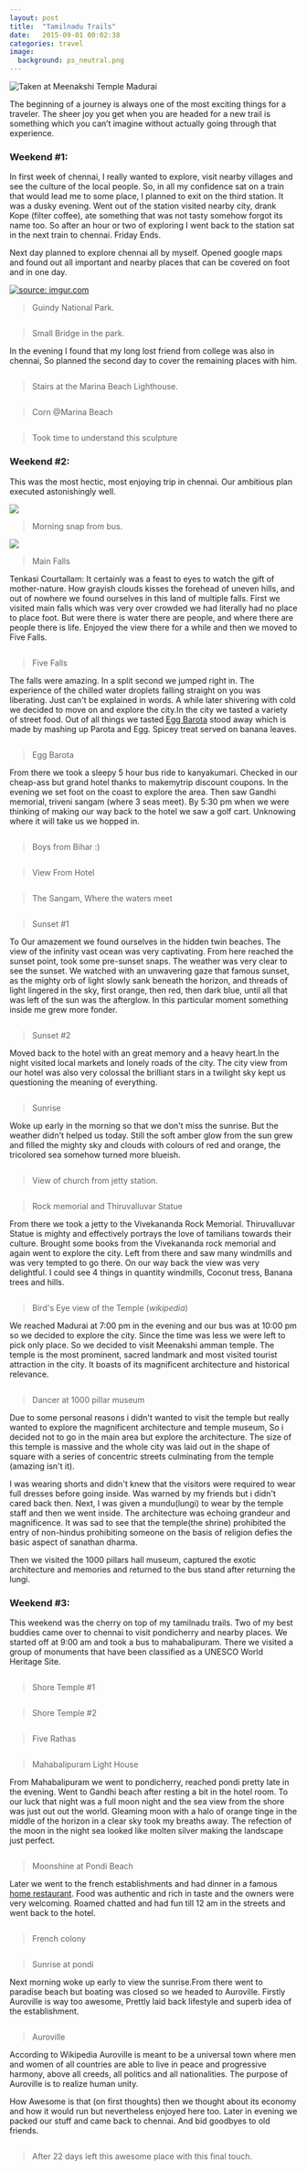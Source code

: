```yaml
---
layout: post
title:  "Tamilnadu Trails"
date:   2015-09-01 00:02:38
categories: travel
image:
  background: ps_neutral.png
---
```

<img src="https://lh3.googleusercontent.com/1nzI-Z24n22XM0oArff-GUYAekd3uaVjaVKFeQnA7NM=w1208-h635-no" alt="Taken at Meenakshi Temple Madurai">

The beginning of a journey is always one of the most exciting things for a traveler. The sheer joy you get when you are headed for a new trail is something which you can’t imagine without actually going through that experience.

### Weekend #1:

In first week of chennai, I really wanted to explore, visit nearby villages and see the culture of the local people. So, in all my confidence sat on a train that would lead me to some place, I planned to exit on the third station. It was a dusky evening. Went out of the station visited nearby city, drank Kope (filter coffee), ate something that was not tasty somehow forgot its name too. So after an hour or two of exploring I went back to the station sat in the next train to chennai. Friday Ends.

Next day planned to explore chennai all by myself. Opened google maps and found out all important and nearby places that can be covered on foot and in one day.    

<a href="http://imgur.com/LnikyG1"><img src="http://i.imgur.com/fE5snoh.jpg" title="source: imgur.com" /></a>


>Guindy National Park.

<img src="http://i.imgur.com/SK1HfAC.jpg" alt="">

>Small Bridge in the park.

In the evening I found that my long lost friend from college was also in chennai, So planned the second day to cover the remaining places with him. 

<img src="http://i.imgur.com/NX4Elf6.jpg" alt="">

>Stairs at the Marina Beach Lighthouse.

<img src="http://i.imgur.com/nGdLKXA.jpg" alt="">

> Corn @Marina Beach

<img src="http://i.imgur.com/gBZaolG.jpg" alt="">

> Took time to understand this sculpture

### Weekend #2:

This was the most hectic, most enjoying trip in chennai. Our ambitious plan executed astonishingly well.


<img src="http://i.imgur.com/rwlrkc7.jpg">

>Morning snap from bus.

<img src="http://i.imgur.com/eJNchLV.jpg">

>Main Falls

Tenkasi Courtallam: It certainly was a feast to eyes to watch the gift of mother-nature. How grayish clouds kisses the forehead of uneven hills, and out of nowhere we found ourselves in this land of multiple falls. First we visited main falls which was very over crowded we had literally had no place to place foot. But were there is water there are people, and where there are people there is life. Enjoyed the view there for a while and then we moved to Five Falls.


<img src="http://i.imgur.com/qXrHx9V.jpg" alt="">

>Five Falls

The falls were amazing. In a split second we jumped right in. The experience of the chilled water droplets falling straight on you was liberating. Just can't be explained in words. A while later shivering with cold we decided to move on and explore the city.In the city we tasted a variety of street food. Out of all things we tasted <a href = "http://indian-recipes-my-kitchen.blogspot.in/2012/11/egg-kothu-barotaegg-kothu-parotta.html">Egg Barota</a> stood away which is made by mashing up Parota and Egg. Spicey treat served on banana leaves.

<img src="http://i.imgur.com/YuEUp4w.jpg" alt="">

>Egg Barota

From there we took a sleepy 5 hour bus ride to kanyakumari. Checked in our cheap-ass but grand hotel thanks to makemytrip discount coupons. In the evening we set foot on the coast to explore the area. Then saw Gandhi memorial, triveni sangam (where 3 seas meet). By 5:30 pm when we were thinking of making our way back to the hotel we saw a golf cart. Unknowing where it will take us we hopped in.


<img src="http://i.imgur.com/FgeZfPi.jpg" alt="">

>Boys from Bihar :)

<img src="http://i.imgur.com/fPqFy9n.jpg" alt="">

>View From Hotel

<img src="http://i.imgur.com/CO2Ksx4.jpg" alt="">

>The Sangam, Where the waters meet

<img src="http://i.imgur.com/m0Rhn1U.jpg" alt="">

>Sunset #1

To Our amazement we found ourselves in the hidden twin beaches. The view of the infinity vast ocean was very captivating. From here reached the sunset point, took some pre-sunset snaps. The weather was very clear to see the sunset. We watched with an unwavering gaze that famous sunset, as the mighty orb of light slowly sank beneath the horizon, and threads of light lingered in the sky, first orange, then red, then dark blue, until all that was left of the sun was the afterglow. In this particular moment something inside me grew more fonder.


<img src="http://i.imgur.com/JHV7ngK.jpg" alt="">

>Sunset #2 

Moved back to the hotel with an great memory and a heavy heart.In the night visited local markets and lonely roads of the city. The city view from our hotel was also very colossal the brilliant stars in a twilight sky kept us questioning the meaning of everything.

<img src="http://i.imgur.com/ltNv0ZE.jpg" alt="">

>Sunrise 

Woke up early in the morning so that we don't miss the sunrise. But the weather didn't helped us today. Still the soft amber glow from the sun grew and filled the mighty sky and clouds with colours of red and orange, the tricolored sea somehow turned more blueish.

<img src="http://i.imgur.com/lP0AiSj.jpg" alt="">

>View of church from jetty station.

<img src="http://i.imgur.com/j8x54b7.jpg" alt="">

>Rock memorial and  Thiruvalluvar Statue

From there we took a jetty to the Vivekananda Rock Memorial. Thiruvalluvar Statue is mighty and effectively portrays the love of tamilians towards their culture. Brought some books from the Vivekananda rock memorial and again went to explore the city. Left from there and saw many windmills and was very tempted to go there. On our way back the view was very delightful. I could see 4 things in quantity windmills, Coconut tress, Banana trees and hills.

<img src="http://i.imgur.com/COYMrry.jpg" alt="">

> Bird's Eye view of the Temple (_wikipedia_)

We reached Madurai at 7:00 pm in the evening and our bus was at 10:00 pm so we decided to explore the city. Since the time was less we were left to pick only place. So we decided to visit Meenakshi amman temple. The temple is the most prominent, sacred landmark and most visited tourist attraction in the city. It boasts of its magnificent architecture and historical relevance.

<img src="http://i.imgur.com/uGoqdJs.jpg" alt="">

>Dancer at 1000 pillar museum

Due to some personal reasons i didn't wanted to visit the temple but really wanted to explore the magnificent architecture and temple museum, So i decided not to go in the main area but explore the architecture. The size of this temple is massive and the whole city was laid out in the shape of square with a series of concentric streets culminating from the temple (amazing isn't it). 

I was wearing shorts and didn't knew that the visitors were required to wear full dresses before going inside. Was warned by my friends but i didn't cared back then. Next, I was given a mundu(lungi) to wear by the temple staff and then we went inside. The architecture was echoing grandeur and magnificence. It was sad to see that the temple(the shrine) prohibited the entry of non-hindus prohibiting someone on the basis of religion defies the basic aspect of sanathan dharma. 

Then we visited the 1000 pillars hall museum, captured the exotic architecture and memories and returned to the bus stand after returning the lungi.

### Weekend #3:

This weekend was the cherry on top of my tamilnadu trails. Two of my best buddies came over to chennai to visit pondicherry and nearby places.
We started off at 9:00 am and took a bus to mahabalipuram. There we visited a group of monuments that have been classified as a UNESCO World Heritage Site.

<img src="http://i.imgur.com/Za0blbF.jpg" alt="">

>Shore Temple #1

<img src="http://i.imgur.com/DEiEeS6.jpg" alt="">

>Shore Temple #2

<img src="http://i.imgur.com/uJ6LBpy.jpg" alt="">

>Five Rathas

<img src="http://i.imgur.com/JgFXIfU.jpg" alt="">

>Mahabalipuram Light House

From Mahabalipuram we went to pondicherry, reached pondi pretty late in the evening. Went to Gandhi beach after resting a bit in the hotel room. To our luck that night was a full moon night and the sea view from the shore was just out out the world. Gleaming moon with a halo of orange tinge in the middle of the horizon in a clear sky took my breaths away. The refection of the moon in the night sea looked like molten silver making the landscape just perfect. 

<img src="http://i.imgur.com/kTC9EPC.jpg" alt="">

>Moonshine at Pondi Beach

Later we went to the french establishments and had dinner in a famous <a href="https://www.facebook.com/lapastaworld">home restaurant</a>. Food was authentic and rich in taste and the owners were very welcoming. Roamed chatted and had fun till 12 am in the streets and went back to  the hotel.

<img src="http://i.imgur.com/o8KKnBQ.jpg" alt="">

>French colony

<img src="http://i.imgur.com/nK4Ltoj.jpg" alt="">

>Sunrise at pondi

Next morning woke up early to view the sunrise.From there went to paradise beach but boating was closed so we headed to Auroville. Firstly Auroville is way too awesome, Prettly laid back lifestyle and superb idea of the establishment.


<img src="http://www.auroville.org/system/slideshow_images/images/000/000/004/slideshow/Galaxy490.jpg" alt="">

>Auroville 

According to Wikipedia Auroville is meant to be a universal town where men and women of all countries are able to live in peace and progressive harmony, above all creeds, all politics and all nationalities. The purpose of Auroville is to realize human unity.

How Awesome is that (on first thoughts) then we thought about its economy and how it would run but nevertheless enjoyed here too. Later in evening we packed our stuff and came back to chennai. And bid goodbyes to old friends.

<img src="http://i.imgur.com/lHFq7yN.jpg" alt="">

>After 22 days left this awesome place with this final touch.

